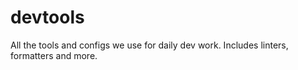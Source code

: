 # devtools
All the tools and configs we use for daily dev work. Includes linters, formatters and more.
